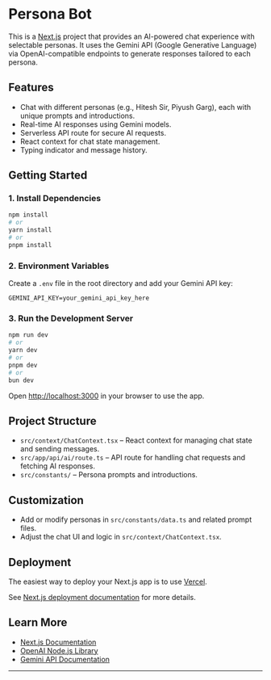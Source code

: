 # Persona Bot

This is a [Next.js](https://nextjs.org) project that provides an AI-powered chat experience with selectable personas. It uses the Gemini API (Google Generative Language) via OpenAI-compatible endpoints to generate responses tailored to each persona.

## Features

- Chat with different personas (e.g., Hitesh Sir, Piyush Garg), each with unique prompts and introductions.
- Real-time AI responses using Gemini models.
- Serverless API route for secure AI requests.
- React context for chat state management.
- Typing indicator and message history.

## Getting Started

### 1. Install Dependencies

```bash
npm install
# or
yarn install
# or
pnpm install
```

### 2. Environment Variables

Create a `.env` file in the root directory and add your Gemini API key:

```
GEMINI_API_KEY=your_gemini_api_key_here
```

### 3. Run the Development Server

```bash
npm run dev
# or
yarn dev
# or
pnpm dev
# or
bun dev
```

Open [http://localhost:3000](http://localhost:3000) in your browser to use the app.

## Project Structure

- `src/context/ChatContext.tsx` – React context for managing chat state and sending messages.
- `src/app/api/ai/route.ts` – API route for handling chat requests and fetching AI responses.
- `src/constants/` – Persona prompts and introductions.

## Customization

- Add or modify personas in `src/constants/data.ts` and related prompt files.
- Adjust the chat UI and logic in `src/context/ChatContext.tsx`.

## Deployment

The easiest way to deploy your Next.js app is to use [Vercel](https://vercel.com/new?utm_medium=default-template&filter=next.js&utm_source=create-next-app&utm_campaign=create-next-app-readme).

See [Next.js deployment documentation](https://nextjs.org/docs/app/building-your-application/deploying) for more details.

## Learn More

- [Next.js Documentation](https://nextjs.org/docs)
- [OpenAI Node.js Library](https://github.com/openai/openai-node)
- [Gemini API Documentation](https://ai.google.dev/gemini-api/docs/get-started)

---
